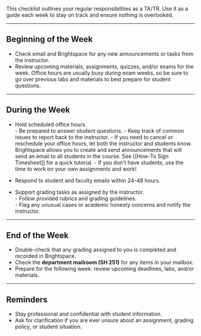 
This checklist outlines your regular responsibilities as a TA/TR. Use it as a guide each week to stay on track and ensure nothing is overlooked.

---
## Beginning of the Week

- Check email and Brightspace for any new announcements or tasks from the instructor.
- Review upcoming materials, assignments, quizzes, and/or exams for the week. Office hours are usually busy during exam weeks, so be sure to go over previous labs and materials to best prepare for student questions.

---
## During the Week

- Hold scheduled office hours.  
	  - Be prepared to answer student questions. 
	  - Keep track of common issues to report back to the instructor.
	  - If you need to cancel or reschedule your office hours, let both the instructor and students know. Brightspace allows you to create and send announcements that will send an email to all students in the course. See [[How-To Sign Timesheet]] for a quick tutorial.
	  - If you don't have students, use the time to work on your own assignments and work!

- Respond to student and faculty emails within 24–48 hours. 
- Support grading tasks as assigned by the instructor.  
	  - Follow provided rubrics and grading guidelines.  
	  - Flag any unusual cases or academic honesty concerns and notify the instructor.

---
## End of the Week

- Double-check that any grading assigned to you is completed and recorded in Brightspace.  
- Check the **department mailroom (SH 251)** for any items in your mailbox. 
- Prepare for the following week: review upcoming deadlines, labs, and/or materials. 

---
## Reminders

- Stay professional and confidential with student information.  
- Ask for clarification if you are ever unsure about an assignment, grading policy, or student situation. 
